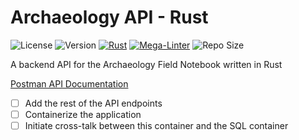 # Archaeology API - Rust

![License](https://img.shields.io/badge/License-GPLv3-green)
![Version](https://img.shields.io/github/v/tag/thomaseolsen/archaeology_rust_api?label=Version)
[![Rust](https://github.com/thomaseolsen/archaeology_rust_api/actions/workflows/rust.yml/badge.svg)](https://github.com/thomaseolsen/archaeology_rust_api/actions/workflows/rust.yml)
[![Mega-Linter](https://github.com/thomaseolsen/archaeology_rust_api/actions/workflows/mega-linter.yml/badge.svg?branch=main)](https://github.com/thomaseolsen/archaeology_rust_api/actions/workflows/mega-linter.yml)
![Repo Size](https://img.shields.io/github/repo-size/thomaseolsen/archaeology_rust_api?label=Repo%20Size)

A backend API for the Archaeology Field Notebook written in Rust

[Postman API Documentation](https://documenter.getpostman.com/view/7571330/UVC5F87C)

* [ ] Add the rest of the API endpoints
* [ ] Containerize the application
* [ ] Initiate cross-talk between this container and the SQL container

